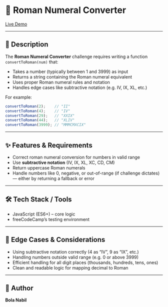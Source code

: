# 📜 Roman Numeral Converter
[Live Demo](https://roman-convert.netlify.app/)

---
## 📖 Description

The **Roman Numeral Converter** challenge requires writing a function `convertToRoman(num)` that:

- Takes a number (typically between 1 and 3999) as input  
- Returns a string containing the Roman numeral equivalent  
- Uses proper Roman numeral rules and notation  
- Handles edge cases like subtractive notation (e.g. IV, IX, XL, etc.)

For example:  
```js
convertToRoman(2);    // "II"  
convertToRoman(4);    // "IV"  
convertToRoman(29);   // "XXIX"  
convertToRoman(44);   // "XLIV"  
convertToRoman(3999); // "MMMCMXCIX"
```

---
## ✨ Features & Requirements

- Correct roman numeral conversion for numbers in valid range
- Use **subtractive notation** (IV, IX, XL, XC, CD, CM)
- Return uppercase Roman numerals
- Handle numbers like 0, negative, or out-of-range (if challenge dictates) — either by returning a fallback or error

---
## 🛠️ Tech Stack / Tools

- JavaScript (ES6+) – core logic
- freeCodeCamp’s testing environment

---
## 🚧 Edge Cases & Considerations

- Using subtractive notation correctly (4 as “IV”, 9 as “IX”, etc.)
- Handling numbers outside valid range (e.g. 0 or above 3999)
- Efficient handling for all digit places (thousands, hundreds, tens, ones)
- Clean and readable logic for mapping decimal to Roman

---
## 👤 Author

**Bola Nabil**
